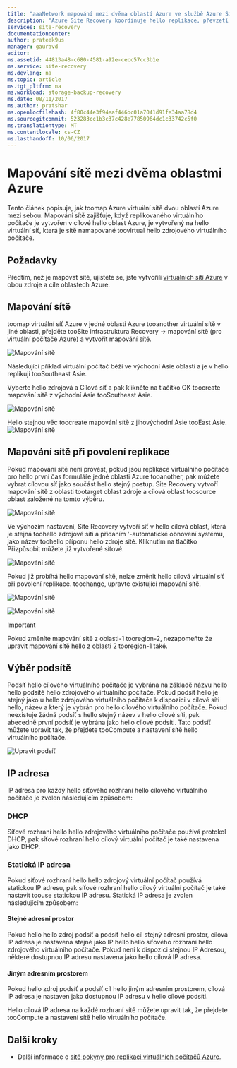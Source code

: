 ```yaml
---
title: "aaaNetwork mapování mezi dvěma oblastí Azure ve službě Azure Site Recovery | Microsoft Docs"
description: "Azure Site Recovery koordinuje hello replikace, převzetí služeb při selhání a obnovení virtuálních počítačů a fyzických serverů. Další informace o převzetí služeb při selhání tooAzure nebo do sekundárního datacentra."
services: site-recovery
documentationcenter: 
author: prateek9us
manager: gauravd
editor: 
ms.assetid: 44813a48-c680-4581-a92e-cecc57cc3b1e
ms.service: site-recovery
ms.devlang: na
ms.topic: article
ms.tgt_pltfrm: na
ms.workload: storage-backup-recovery
ms.date: 08/11/2017
ms.author: pratshar
ms.openlocfilehash: 4f80c44e3f94eaf446bc01a7041d91fe34aa78d4
ms.sourcegitcommit: 523283cc1b3c37c428e77850964dc1c33742c5f0
ms.translationtype: MT
ms.contentlocale: cs-CZ
ms.lasthandoff: 10/06/2017
---
```

# <a name="network-mapping-between-two-azure-regions"></a>Mapování sítě mezi dvěma oblastmi Azure


Tento článek popisuje, jak toomap Azure virtuální sítě dvou oblastí Azure mezi sebou. Mapování sítě zajišťuje, když replikovaného virtuálního počítače je vytvořen v cílové hello oblast Azure, je vytvořený na hello virtuální síť, která je sítě namapované toovirtual hello zdrojového virtuálního počítače.  

## <a name="prerequisites"></a>Požadavky
Předtím, než je mapovat sítě, ujistěte se, jste vytvořili [virtuálních sítí Azure](../virtual-network/virtual-networks-overview.md) v obou zdroje a cíle oblastech Azure.

## <a name="map-networks"></a>Mapování sítě

toomap virtuální síť Azure v jedné oblasti Azure tooanother virtuální sítě v jiné oblasti, přejděte tooSite infrastruktura Recovery -> mapování sítě (pro virtuální počítače Azure) a vytvořit mapování sítě.

![Mapování sítě](./media/site-recovery-network-mapping-azure-to-azure/network-mapping1.png)


Následující příklad virtuální počítač běží ve východní Asie oblasti a je v hello replikují tooSoutheast Asie.

Vyberte hello zdrojová a Cílová síť a pak klikněte na tlačítko OK toocreate mapování sítě z východní Asie tooSoutheast Asie.

![Mapování sítě](./media/site-recovery-network-mapping-azure-to-azure/network-mapping2.png)


Hello stejnou věc toocreate mapování sítě z jihovýchodní Asie tooEast Asie.  
![Mapování sítě](./media/site-recovery-network-mapping-azure-to-azure/network-mapping3.png)


## <a name="mapping-network-when-enabling-replication"></a>Mapování sítě při povolení replikace

Pokud mapování sítě není provést, pokud jsou replikace virtuálního počítače pro hello první čas formuláře jedné oblasti Azure tooanother, pak můžete vybrat cílovou síť jako součást hello stejný postup. Site Recovery vytvoří mapování sítě z oblasti tootarget oblast zdroje a cílová oblast toosource oblast založené na tomto výběru.   

![Mapování sítě](./media/site-recovery-network-mapping-azure-to-azure/network-mapping4.png)

Ve výchozím nastavení, Site Recovery vytvoří síť v hello cílová oblast, která je stejná toohello zdrojové síti a přidáním '-automatické obnovení systému, jako název toohello příponu hello zdroje sítě. Kliknutím na tlačítko Přizpůsobit můžete již vytvořené síťové.

![Mapování sítě](./media/site-recovery-network-mapping-azure-to-azure/network-mapping5.png)


Pokud již probíhá hello mapování sítě, nelze změnit hello cílová virtuální síť při povolení replikace. toochange, upravte existující mapování sítě.  

![Mapování sítě](./media/site-recovery-network-mapping-azure-to-azure/network-mapping6.png)

![Mapování sítě](./media/site-recovery-network-mapping-azure-to-azure/modify-network-mapping.png)

> [!IMPORTANT]
> Pokud změníte mapování sítě z oblasti-1 tooregion-2, nezapomeňte že upravit mapování sítě hello z oblasti 2 tooregion-1 také.
>
>


## <a name="subnet-selection"></a>Výběr podsítě
Podsíť hello cílového virtuálního počítače je vybrána na základě názvu hello hello podsítě hello zdrojového virtuálního počítače. Pokud podsíť hello je stejný jako u hello zdrojového virtuálního počítače k dispozici v cílové síti hello, název a který je vybrán pro hello cílového virtuálního počítače. Pokud neexistuje žádná podsíť s hello stejný název v hello cílové síti, pak abecedně první podsíť je vybrána jako hello cílové podsíti. Tato podsíť můžete upravit tak, že přejdete tooCompute a nastavení sítě hello virtuálního počítače.

![Upravit podsíť](./media/site-recovery-network-mapping-azure-to-azure/modify-subnet.png)


## <a name="ip-address"></a>IP adresa

IP adresa pro každý hello síťového rozhraní hello cílového virtuálního počítače je zvolen následujícím způsobem:

### <a name="dhcp"></a>DHCP
Síťové rozhraní hello hello zdrojového virtuálního počítače používá protokol DHCP, pak síťové rozhraní hello cílový virtuální počítač je také nastavena jako DHCP.

### <a name="static-ip"></a>Statická IP adresa
Pokud síťové rozhraní hello hello zdrojový virtuální počítač používá statickou IP adresu, pak síťové rozhraní hello cílový virtuální počítač je také nastavit toouse statickou IP adresu. Statická IP adresa je zvolen následujícím způsobem:

#### <a name="same-address-space"></a>Stejné adresní prostor

Pokud hello hello zdroj podsíť a podsíť hello cíl stejný adresní prostor, cílová IP adresa je nastavena stejné jako IP hello hello síťového rozhraní hello zdrojového virtuálního počítače. Pokud není k dispozici stejnou IP Adresou, některé dostupnou IP adresu nastavena jako hello cílová IP adresa.

#### <a name="different-address-space"></a>Jiným adresním prostorem

Pokud hello zdroj podsíť a podsíť cíl hello jiným adresním prostorem, cílová IP adresa je nastaven jako dostupnou IP adresu v hello cílové podsíti.

Hello cílová IP adresa na každé rozhraní sítě můžete upravit tak, že přejdete tooCompute a nastavení sítě hello virtuálního počítače.

## <a name="next-steps"></a>Další kroky

- Další informace o [sítě pokyny pro replikaci virtuálních počítačů Azure](site-recovery-azure-to-azure-networking-guidance.md).
